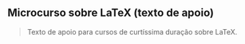 ## Microcurso sobre LaTeX (texto de apoio)

> Texto de apoio para cursos de curtíssima duração sobre LaTeX. 
